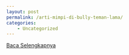 ```yaml
---
layout: post
permalink: /arti-mimpi-di-bully-teman-lama/
categories:
    - Uncategorized
---
```


[Baca Selengkapnya](/01)